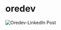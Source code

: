 # oredev

![Oredev-LinkedIn Post](https://github.com/sijohndevoteam/oredev/assets/90698391/ce3f7026-d7bc-4e9b-ab8d-29edfdf695ed)

